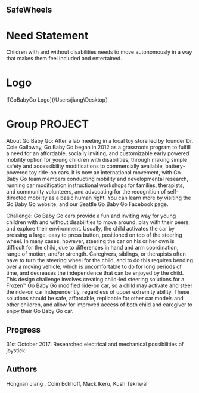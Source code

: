 
## SafeWheels

# Need Statement
Children with and without disabilities needs to move autonomously in a way that makes them feel included and entertained. 

# Logo
![GoBabyGo Logo](\Users\jiang\Desktop）

# Group PROJECT 
About Go Baby Go: After a lab meeting in a local toy store led by founder Dr. Cole Galloway, Go Baby Go began in 2012 as a grassroots program to fulfill a need for an affordable, socially inviting, and customizable early powered mobility option for young children with disabilities, through making simple safety and accessibility modifications to commercially available, battery-powered toy ride-on cars. It is now an international movement, with Go Baby Go team members conducting mobility and developmental research, running car modification instructional workshops for families, therapists, and community volunteers, and advocating for the recognition of self-directed mobility as a basic human right. You can learn more by visiting the Go Baby Go website, and our Seattle Go Baby Go Facebook page.

Challenge: Go Baby Go cars provide a fun and inviting way for young children with and without disabilities to move around, play with their peers, and explore their environment. Usually, the child activates the car by pressing a large, easy to press button, positioned on top of the steering wheel. In many cases, however, steering the car on his or her own is difficult for the child, due to differences in hand and arm coordination, range of motion, and/or strength. Caregivers, siblings, or therapists often have to turn the steering wheel for the child, and to do this requires bending over a moving vehicle, which is uncomfortable to do for long periods of time, and decreases the independence that can be enjoyed by the child. This design challenge involves creating child-led steering solutions for a Frozen™ Go Baby Go modified ride-on car, so a child may activate and steer the ride-on car independently, regardless of upper extremity ability. These solutions should be safe, affordable, replicable for other car models and other children, and allow for improved access of both child and caregiver to enjoy their Go Baby Go car.

## Progress
31st October 2017: Researched electrical and mechanical possibilities of joystick. 

## Authors
Hongjian Jiang , Colin Eckhoff, Mack Ikeru, Kush Tekriwal
